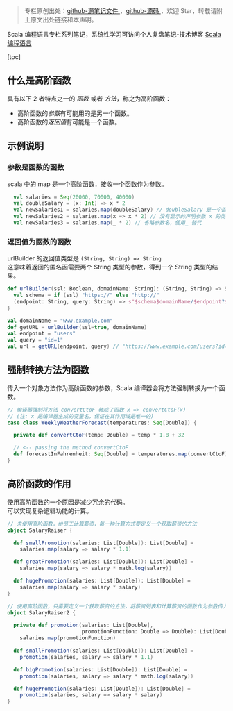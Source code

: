 > 专栏原创出处：[github-源笔记文件 ](https://github.com/GourdErwa/review-notes/tree/master/language/scala-basis) ，[github-源码 ](https://github.com/GourdErwa/scala-advanced/tree/master/scala-base/src/main/scala/com/gourd/scala/base/)，欢迎 Star，转载请附上原文出处链接和本声明。

Scala 编程语言专栏系列笔记，系统性学习可访问个人复盘笔记-技术博客 [Scala 编程语言 ](https://review-notes.top/language/scala-basis/)

[toc]
## 什么是高阶函数
具有以下 2 者特点之一的 *函数* 或者 *方法*，称之为高阶函数：
* 高阶函数的*参数*有可能用的是另一个函数。
* 高阶函数的*返回值*有可能是一个函数。

## 示例说明
### 参数是函数的函数
scala 中的 map 是一个高阶函数，接收一个函数作为参数。
```scala
  val salaries = Seq(20000, 70000, 40000)
  val doubleSalary = (x: Int) => x * 2
  val newSalaries1 = salaries.map(doubleSalary) // doubleSalary 是一个函数，被应用在了 salaries 的每一个元素上。
  val newSalaries2 = salaries.map(x => x * 2) // 没有显示的声明参数 x 的类型，scala 可以自行推断出类型
  val newSalaries3 = salaries.map(_ * 2) // 省略参数名，使用_ 替代
```

### 返回值为函数的函数
urlBuilder 的返回值类型是 `(String, String) => String`  
这意味着返回的匿名函需要两个 String 类型的参数，得到一个 String 类型的结果。
```scala
def urlBuilder(ssl: Boolean, domainName: String): (String, String) => String = {
  val schema = if (ssl) "https://" else "http://"
  (endpoint: String, query: String) => s"$schema$domainName/$endpoint?$query"
}

val domainName = "www.example.com"
def getURL = urlBuilder(ssl=true, domainName)
val endpoint = "users"
val query = "id=1"
val url = getURL(endpoint, query) // "https://www.example.com/users?id=1": String
```

## 强制转换方法为函数
传入一个对象方法作为高阶函数的参数，Scala 编译器会将方法强制转换为一个函数。
```scala
// 编译器强制将方法 convertCtoF 转成了函数 x => convertCtoF(x)
// (注: x 是编译器生成的变量名，保证在其作用域是唯一的)
case class WeeklyWeatherForecast(temperatures: Seq[Double]) {

  private def convertCtoF(temp: Double) = temp * 1.8 + 32

  // <-- passing the method convertCtoF
  def forecastInFahrenheit: Seq[Double] = temperatures.map(convertCtoF)
}
```
## 高阶函数的作用
使用高阶函数的一个原因是减少冗余的代码。  
可以实现复杂逻辑功能的计算。
```scala
// 未使用高阶函数，给员工计算薪资，每一种计算方式要定义一个获取薪资的方法
object SalaryRaiser {

  def smallPromotion(salaries: List[Double]): List[Double] =
    salaries.map(salary => salary * 1.1)

  def greatPromotion(salaries: List[Double]): List[Double] =
    salaries.map(salary => salary * math.log(salary))

  def hugePromotion(salaries: List[Double]): List[Double] =
    salaries.map(salary => salary * salary)
}

// 使用高阶函数，只需要定义一个获取薪资的方法，将薪资列表和计算薪资的函数作为参数传入获取薪资的方法中
object SalaryRaiser2 {

  private def promotion(salaries: List[Double],
                        promotionFunction: Double => Double): List[Double] =
    salaries.map(promotionFunction)

  def smallPromotion(salaries: List[Double]): List[Double] =
    promotion(salaries, salary => salary * 1.1)

  def bigPromotion(salaries: List[Double]): List[Double] =
    promotion(salaries, salary => salary * math.log(salary))

  def hugePromotion(salaries: List[Double]): List[Double] =
    promotion(salaries, salary => salary * salary)
}
```
